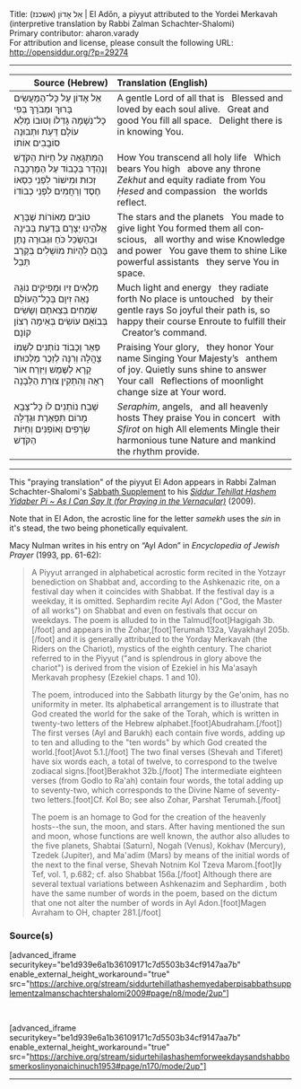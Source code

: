 <html>
<head></head>
<body>
Title: אֵל אָדוֹן (אשכנז) | El Adōn, a piyyut attributed to the Yordei Merkavah (interpretive translation by Rabbi Zalman Schachter-Shalomi)<br />
Primary contributor: aharon.varady<br />
For attribution and license, please consult the following URL: <a href="http://opensiddur.org/?p=29274">http://opensiddur.org/?p=29274</a>
<p />
<hr />

<table style="margin-left: auto;margin-right: auto;" class="draggable">
<thead><tr><th id="x" style="text-align: right;">Source (Hebrew)</th><th style="text-align: left;">Translation (English)</th></tr></thead>
<tbody>
<tr><td style="vertical-align:top;">
<div class="liturgy" lang="he">
<span class="acrostic">אֵ</span>ל אָדוֹן עַל כָּל־הַמַּעֲשִׂים 
<span class="acrostic">בָּ</span>רוּךְ וּמְבֹרָךְ בְּפִי כָל־נְשָׁמָה
<span class="acrostic">גָּ</span>דְלוֹ וְטוּבוֹ מָלֵא עוֹלָם 
<span class="acrostic">דַּ</span>עַת וּתְבוּנָה סוֹבֲבִים אוֹתוֹ
</span></div></td>
 
<td style="vertical-align:top;">
<div class="english" lang="en">
A gentle Lord of all that is <span class="acrostic">&nbsp;</span>
Blessed and loved by each soul alive. <span class="acrostic">&nbsp;</span>
Great and good You fill all space. <span class="acrostic">&nbsp;</span>
Delight there is in knowing You. <span class="acrostic">&nbsp;</span>
</div></td></tr>


<tr><td style="vertical-align:top;">
<div class="liturgy" lang="he">
<span class="acrostic">הַ</span>מִּתְגָּאֶה עַל חַיּוֹת הַקֹּדֶשׁ 
<span class="acrostic">וְ</span>נֶהְדָּר בְּכָבוֹד 
עַל הַמֶּרְכָּבָה
<span class="acrostic">זְ</span>כוּת וּמִישׁוֹר לִפְנֵי כִסְאוֹ 
<span class="acrostic">חֶ</span>סֶד וְרַחֲמִים 
לִפְנֵי כְבוֹדוֹ
</span></div></td>
 
<td style="vertical-align:top;">
<div class="english" lang="en">
How You transcend all holy life <span class="acrostic">&nbsp;</span>
Which bears You high <span class="acrostic">&nbsp;</span>
above any throne
<em>Zekhut</em> and equity radiate from You <span class="acrostic">&nbsp;</span>
<em>Ḥesed</em> and compassion <span class="acrostic">&nbsp;</span>
the worlds reflect.
</div></td></tr>


<tr><td style="vertical-align:top;">
<div class="liturgy" lang="he">
<span class="acrostic">ט</span>וֹבִים מְאוֹרוֹת 
שֶׁבָּרָא אֱלֹהֵינוּ 
<span class="acrostic">יְ</span>צָרָם בְּדַעַת 
בְּבִינָה וּבְהַשְׂכֵּל
<span class="acrostic">כֹּ</span>חַ וּגְבוּרָה 
נָתַן בָּהֶם 
<span class="acrostic">לִ</span>הְיוֹת מוֹשְׁלִים 
בְּקֶרֶב תֵּבֵל
</span></div></td>
 
<td style="vertical-align:top;">
<div class="english" lang="en">
The stars and the planets <span class="acrostic">&nbsp;</span>
You made to give light 
You formed them all conscious, <span class="acrostic">&nbsp;</span>
all worthy and wise
Knowledge and power <span class="acrostic">&nbsp;</span>
You gave them to shine 
Like powerful assistants <span class="acrostic">&nbsp;</span>
they serve You in space.
</div></td></tr>


<tr><td style="vertical-align:top;">
<div class="liturgy" lang="he">
<span class="acrostic">מְ</span>לֵאִים זִיו 
וּמְפִיקִים נוֹגַהּ 
<span class="acrostic">נָ</span>אֶה זִיוָם 
בְּכָל־הָעוֹלָם
שְׂמֵחִים בְּצֵאתָם 
וְשָׂשִׂים בְּבוֹאָם 
<span class="acrostic">ע</span>וֹשִׂים בְּאֵימָה 
רְצוֹן קוֹנָם
</span></div></td>
 
<td style="vertical-align:top;">
<div class="english" lang="en">
Much light and energy <span class="acrostic">&nbsp;</span>
they radiate forth
No place is untouched <span class="acrostic">&nbsp;</span>
by their gentle rays
So joyful their path is, 
so happy their course
Enroute to fulfill their <span class="acrostic">&nbsp;</span>
Creator’s command.
</div></td></tr>


<tr><td style="vertical-align:top;">
<div class="liturgy" lang="he">
<span class="acrostic">פְּ</span>אֵר וְכָבוֹד 
נוֹתְנִים לִשְׁמוֹ 
<span class="acrostic">צָ</span>הֳלָה וְרִנָּה 
לְזֵכֶר מַלְכוּתוֹ
<span class="acrostic">קָ</span>רָא לַשֶּׁמֶשׁ וַיִּזְרַח אוֹר 
<span class="acrostic">רָ</span>אָה וְהִתְקִין 
צוּרַת הַלְּבָנָה
</span></div></td>
 
<td style="vertical-align:top;">
<div class="english" lang="en">
Praising Your glory, <span class="acrostic">&nbsp;</span>
they honor Your name 
Singing Your Majesty’s <span class="acrostic">&nbsp;</span>
anthem of joy.
Quietly suns shine to answer Your call <span class="acrostic">&nbsp;</span>
Reflections of moonlight <span class="acrostic">&nbsp;</span>
change size at Your word.
</div></td></tr>


<tr><td style="vertical-align:top;">
<div class="liturgy" lang="he">
<span class="acrostic">שֶׁ</span>בַח נוֹתְנִים לוֹ 
כָּל־צְבָא מָרוֹם 
<span class="acrostic">תִּ</span>פְאֶרֶת וּגְדֻלָּה 
שְׂרָפִים וְאוֹפַנִּים 
וְחַיּוֹת הַקֹּדֶשׁ
</span></div></td>
 
<td style="vertical-align:top;">
<div class="english" lang="en">
<em>Seraphim</em>, angels, <span class="acrostic">&nbsp;</span>
and all heavenly hosts 
They praise You in concert <span class="acrostic">&nbsp;</span>
with <em>Sfirot</em> on high
All elements Mingle 
their harmonious tune 
Nature and mankind the rhythm provide.
</div></td></tr>
</tbody></table>

<hr />

This "praying translation" of the piyyut El Adon appears in Rabbi Zalman Schachter-Shalomi's <a href="http://opensiddur.org/?p=29177">Sabbath Supplement</a> to his <em><a href="http://opensiddur.org/?p=177">Siddur Tehillat Hashem Yidaber Pi ~ As I Can Say It (for Praying in the Vernacular)</a></em> (2009). 

Note that in El Adon, the acrostic line for the letter <em>samekh</em> uses the <em>sin</em> in it's stead, the two being phonetically equivalent.

Macy Nulman writes in his entry on “Ayl Adon” in <em>Encyclopedia of Jewish Prayer</em> (1993, pp. 61-62):

<blockquote>A Piyyut arranged in alphabetical acrostic form recited in the Yotzayr benediction on Shabbat and, according to the Ashkenazic rite, on a festival day when it coincides with Shabbat. If the festival day is a weekday, it is omitted. Sephardim recite Ayl Adon ("God, the Master of all works") on Shabbat and even on festivals that occur on weekdays. The poem is alluded to in the Talmud[foot]Hagigah 3b.[/foot] and appears in the Zohar,[foot]Terumah 132a, Vayakhayl 205b.[/foot] and it is generally attributed to the Yorday Merkavah (the Riders on the Chariot), mystics of the eighth century. The chariot referred to in the Piyyut ("and is splendrous in glory above the chariot") is derived from the vision of Ezekiel in his Ma'asayh Merkavah prophesy (Ezekiel chaps. 1 and 10).

The poem, introduced into the Sabbath liturgy by the Ge'onim, has no uniformity in meter. Its alphabetical arrangement is to illustrate that God created the world for the sake of the Torah, which is written in twenty-two letters of the Hebrew alphabet.[foot]Abudraham.[/foot]) The first verses (Ayl and Barukh) each contain five words, adding up to ten and alluding to the "ten words" by which God created the world.[foot]Avot 5.1.[/foot] The two final verses (Shevah and Tiferet) have six words each, a total of twelve, to correspond to the twelve zodiacal signs.[foot]Berakhot 32b.[/foot] The intermediate eighteen verses (from Godlo to Ra'ah) contain four words, the total adding up to seventy-two, which corresponds to the Divine Name of seventy-two letters.[foot]Cf. Kol Bo; see also Zohar, Parshat Terumah.[/foot]

The poem is an homage to God for the creation of the heavenly hosts--the sun, the moon, and stars. After having mentioned the sun and moon, whose functions are well known, the author also alludes to the five planets, Shabtai (Saturn), Nogah (Venus), Kokhav (Mercury), Tzedek (Jupiter), and Ma'adim (Mars) by means of the initial words of the next to the final verse, Shevah Notnim Kol Tzeva Marom.[foot]Iy Tef, vol. 1, p.682; cf. also Shabbat 156a.[/foot] Although there are several textual variations between Ashkenazim and Sephardim , both have the same number of words in the poem, based on the dictum that one not alter the number of words in Ayl Adon.[foot]Magen Avraham to OH, chapter 281.[/foot]</blockquote>

<h3>Source(s)</h3>

[advanced_iframe securitykey="be1d939e6a1b36109171c7d5503b34cf9147aa7b" enable_external_height_workaround="true" src="https://archive.org/stream/siddurtehillathashemyedaberpisabbathsupplementzalmanschachtershalomi2009#page/n8/mode/2up"]

&nbsp;

[advanced_iframe securitykey="be1d939e6a1b36109171c7d5503b34cf9147aa7b" enable_external_height_workaround="true" src="https://archive.org/stream/sidurtehilashashemforweekdaysandshabbosmerkoslinyonaichinuch1953#page/n170/mode/2up"]

<hr />

&nbsp;
</body>
</html>